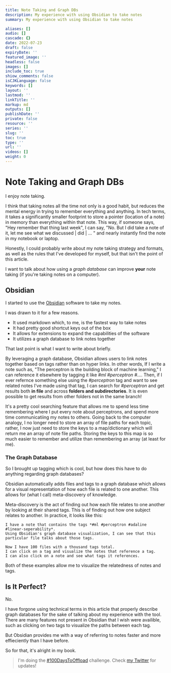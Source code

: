 ```yaml
---
title: Note Taking and Graph DBs
description: My experience with using Obsidian to take notes
summary: My experience with using Obsidian to take notes

aliases: []
audio: []
cascade: {}
date: 2022-07-23
draft: false
expiryDate: ''
featured_image: ''
headless: false
images: []
include_toc: true
shiow_comments: false
isCJKLanguage: false
keywords: []
layout: ''
lastmod: ''
linkTitle: ''
markup: md
outputs: []
publishDate: ''
private: false
resource: ''
series: ''
slug: ''
toc: true
type: ''
url: ''
videos: []
weight: 0
---
```


# Note Taking and Graph DBs

I enjoy note taking.

I think that taking notes all the time not only is a good habit, but reduces the
mental energy in trying to remember everything and anything. In tech terms, it
takes a significantly smaller footprint to store a pointer (location of a note)
in memory than everything within that note. This way, if someone says, "Hey
remember that thing last week", I can say, "No. But I did take a note of it, let
me see what we discussed | did | ... " and nearly instantly find the note in my
notebook or laptop.

Honestly, I could probably write about my note taking strategy and formats, as
well as the rules that I've developed for myself, but that isn't the point of
this article.

I want to talk about how using a *graph database* can improve **your** note
taking (if you're taking notes on a computer).

## Obsidian

I started to use the [Obsidian](https://obsidian.md/) software to take my notes.

I was drawn to it for a few reasons.

- It used markdown which, to me, is the fastest way to take notes
- It had pretty good shortcut keys out of the box
- It allows for extensions to expand the capabilities of the software
- It utilizes a graph database to link notes together

That last point is what I want to write about briefly.

By leveraging a graph database, Obsidian allows users to link notes together
based on tags rather than on hyper links. In other words, If I write a note such
as, "The perceptron is the building block of machine learning," I can reference
it elsewhere by tagging it like *#ml #perceptron #...*. Then, if I ever refernce
something else using the *#perceptron* tag and want to see related notes I've
made using that tag, I can search for *#perceptron* and get results both **in
file** and across **folders and subdirectories**. It is even possible to get
results from other folders not in the same branch!

It's a pretty cool searching feature that allows me to spend less time
remembering where I put every note about perceptrons, and spend more time
communicatiing my notes to others. Going back to the computer analogy, I no
longer need to store an array of file paths for each topic, rather, I now just
need to store the keys to a map/dictionary which will return me an array of note
file paths. Storing the keys to this map is so much easier to remember and
utilize than remembering an array (at least for me).

### The Graph Database

So I brought up tagging which is cool, but how does this have to do anything
regarding graph databases?

Obsidian automatically adds files and tags to a graph database which allows for
a visual representation of how each file is related to one another. This allows
for (what I call) meta-discovery of knowledge.

Meta-discovery is the act of finding out how each file relates to one another by
looking at their shared tags. This is of finding out how one subject relates to
another. In practice, it looks like this:

```
I have a note that contains the tags *#ml #perceptron #adaline #linear-seperability*.
Using Obsidian's graph database visualization, I can see that this particular file talks about those tags.

Now I have 100 files with a thousand tags total.
I can click on a tag and visualize the notes that reference a tag.
I can also click on a note and see what tags it references.
```

Both of these examples allow me to visualize the relatedness of notes and tags.

## Is It Perfect?

No.

I have forgone using technical terms in this article that properly describe
graph databases for the sake of talking about my experience with the tool. There
are many features not present in Obsidian that I wish were availible, such as
clicking on two tags to visualize the paths between each tag.

But Obsidian provides me with a way of referring to notes faster and more
effieciently than I have before.

So for that, it's alright in my book.

> I'm doing the [#100DaysToOffload](https://twitter.com/search?q=%23100daystooffload&src=typed_query) challenge.
> Check [my Twitter](https://twitter.com/nick_synovic) for updates!
